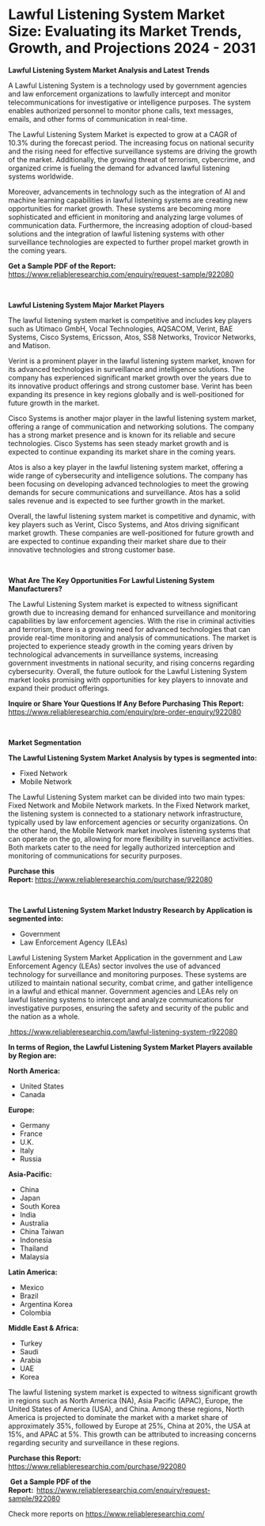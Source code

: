 <p><h1>Lawful Listening System Market Size: Evaluating its Market Trends, Growth, and Projections 2024 - 2031</h1></p><p><strong>Lawful Listening System Market Analysis and Latest Trends</strong></p>
<p><p>A Lawful Listening System is a technology used by government agencies and law enforcement organizations to lawfully intercept and monitor telecommunications for investigative or intelligence purposes. The system enables authorized personnel to monitor phone calls, text messages, emails, and other forms of communication in real-time.</p><p>The Lawful Listening System Market is expected to grow at a CAGR of 10.3% during the forecast period. The increasing focus on national security and the rising need for effective surveillance systems are driving the growth of the market. Additionally, the growing threat of terrorism, cybercrime, and organized crime is fueling the demand for advanced lawful listening systems worldwide.</p><p>Moreover, advancements in technology such as the integration of AI and machine learning capabilities in lawful listening systems are creating new opportunities for market growth. These systems are becoming more sophisticated and efficient in monitoring and analyzing large volumes of communication data. Furthermore, the increasing adoption of cloud-based solutions and the integration of lawful listening systems with other surveillance technologies are expected to further propel market growth in the coming years.</p></p>
<p><strong>Get a Sample PDF of the Report:&nbsp;</strong> <a href="https://www.reliableresearchiq.com/enquiry/request-sample/922080">https://www.reliableresearchiq.com/enquiry/request-sample/922080</a></p>
<p>&nbsp;</p>
<p><strong>Lawful Listening System Major Market Players</strong></p>
<p><p>The lawful listening system market is competitive and includes key players such as Utimaco GmbH, Vocal Technologies, AQSACOM, Verint, BAE Systems, Cisco Systems, Ericsson, Atos, SS8 Networks, Trovicor Networks, and Matison. </p><p>Verint is a prominent player in the lawful listening system market, known for its advanced technologies in surveillance and intelligence solutions. The company has experienced significant market growth over the years due to its innovative product offerings and strong customer base. Verint has been expanding its presence in key regions globally and is well-positioned for future growth in the market.</p><p>Cisco Systems is another major player in the lawful listening system market, offering a range of communication and networking solutions. The company has a strong market presence and is known for its reliable and secure technologies. Cisco Systems has seen steady market growth and is expected to continue expanding its market share in the coming years.</p><p>Atos is also a key player in the lawful listening system market, offering a wide range of cybersecurity and intelligence solutions. The company has been focusing on developing advanced technologies to meet the growing demands for secure communications and surveillance. Atos has a solid sales revenue and is expected to see further growth in the market.</p><p>Overall, the lawful listening system market is competitive and dynamic, with key players such as Verint, Cisco Systems, and Atos driving significant market growth. These companies are well-positioned for future growth and are expected to continue expanding their market share due to their innovative technologies and strong customer base.</p></p>
<p>&nbsp;</p>
<p><strong>What Are The Key Opportunities For Lawful Listening System Manufacturers?</strong></p>
<p><p>The Lawful Listening System market is expected to witness significant growth due to increasing demand for enhanced surveillance and monitoring capabilities by law enforcement agencies. With the rise in criminal activities and terrorism, there is a growing need for advanced technologies that can provide real-time monitoring and analysis of communications. The market is projected to experience steady growth in the coming years driven by technological advancements in surveillance systems, increasing government investments in national security, and rising concerns regarding cybersecurity. Overall, the future outlook for the Lawful Listening System market looks promising with opportunities for key players to innovate and expand their product offerings.</p></p>
<p><strong>Inquire or Share Your Questions If Any Before Purchasing This Report:</strong> <a href="https://www.reliableresearchiq.com/enquiry/pre-order-enquiry/922080">https://www.reliableresearchiq.com/enquiry/pre-order-enquiry/922080</a></p>
<p>&nbsp;</p>
<p><strong>Market Segmentation</strong></p>
<p><strong>The Lawful Listening System Market Analysis by types is segmented into:</strong></p>
<p><ul><li>Fixed Network</li><li>Mobile Network</li></ul></p>
<p><p>The Lawful Listening System market can be divided into two main types: Fixed Network and Mobile Network markets. In the Fixed Network market, the listening system is connected to a stationary network infrastructure, typically used by law enforcement agencies or security organizations. On the other hand, the Mobile Network market involves listening systems that can operate on the go, allowing for more flexibility in surveillance activities. Both markets cater to the need for legally authorized interception and monitoring of communications for security purposes.</p></p>
<p><strong>Purchase this Report:&nbsp;</strong><a href="https://www.reliableresearchiq.com/purchase/922080">https://www.reliableresearchiq.com/purchase/922080</a></p>
<p>&nbsp;</p>
<p><strong>The Lawful Listening System Market Industry Research by Application is segmented into:</strong></p>
<p><ul><li>Government</li><li>Law Enforcement Agency (LEAs)</li></ul></p>
<p><p>Lawful Listening System Market Application in the government and Law Enforcement Agency (LEAs) sector involves the use of advanced technology for surveillance and monitoring purposes. These systems are utilized to maintain national security, combat crime, and gather intelligence in a lawful and ethical manner. Government agencies and LEAs rely on lawful listening systems to intercept and analyze communications for investigative purposes, ensuring the safety and security of the public and the nation as a whole.</p></p>
<p><a href="https://www.reliableresearchiq.com/lawful-listening-system-r922080">&nbsp;https://www.reliableresearchiq.com/lawful-listening-system-r922080</a></p>
<p><strong>In terms of Region, the Lawful Listening System Market Players available by Region are:</strong></p>
<p>
    <p> <strong> North America: </strong>
        <ul>
            <li>United States</li>
            <li>Canada</li>
        </ul>
        </p> 
    <p> <strong> Europe: </strong>
        <ul>
            <li>Germany</li>
            <li>France</li>
            <li>U.K.</li>
            <li>Italy</li>
            <li>Russia</li>
        </ul>
        </p> 
    <p> <strong> Asia-Pacific: </strong>
        <ul>
            <li>China</li>
            <li>Japan</li>
            <li>South Korea</li>
            <li>India</li>
            <li>Australia</li>
            <li>China Taiwan</li>
            <li>Indonesia</li>
            <li>Thailand</li>
            <li>Malaysia</li>
        </ul>
        </p> 
    <p> <strong> Latin America: </strong>
        <ul>
            <li>Mexico</li>
            <li>Brazil</li>
            <li>Argentina Korea</li>
            <li>Colombia</li>
        </ul>
        </p> 
    <p> <strong> Middle East & Africa: </strong>
        <ul>
            <li>Turkey</li>
            <li>Saudi</li>
            <li>Arabia</li>
            <li>UAE</li>
            <li>Korea</li>
        </ul>
    </p>
    </p>
<p><p>The lawful listening system market is expected to witness significant growth in regions such as North America (NA), Asia Pacific (APAC), Europe, the United States of America (USA), and China. Among these regions, North America is projected to dominate the market with a market share of approximately 35%, followed by Europe at 25%, China at 20%, the USA at 15%, and APAC at 5%. This growth can be attributed to increasing concerns regarding security and surveillance in these regions.</p></p>
<p><strong>Purchase this Report: </strong><a href="https://www.reliableresearchiq.com/purchase/922080">https://www.reliableresearchiq.com/purchase/922080</a></p>
<p>&nbsp;<strong>Get a Sample PDF of the Report:&nbsp;&nbsp;</strong><a href="https://www.reliableresearchiq.com/enquiry/request-sample/922080">https://www.reliableresearchiq.com/enquiry/request-sample/922080</a></p>
<p><strong></strong></p>
<p>Check more reports on <a href="https://www.reliableresearchiq.com/">https://www.reliableresearchiq.com/</a></p>